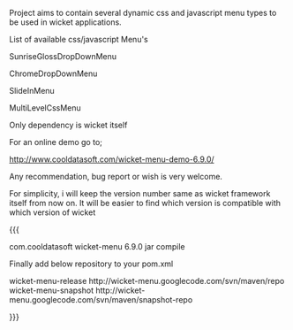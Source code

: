 Project aims to contain several dynamic css and javascript menu types to be used in wicket applications.


List of available css/javascript Menu's

SunriseGlossDropDownMenu

ChromeDropDownMenu

SlideInMenu

MultiLevelCssMenu


Only dependency is wicket itself 

For an online demo go to;

http://www.cooldatasoft.com/wicket-menu-demo-6.9.0/

Any recommendation, bug report or wish is very welcome.

For simplicity, i will keep the version number same as wicket framework itself from now on. It will be easier to find which version is compatible with which version of wicket

{{{

<dependency>
  <groupId>com.cooldatasoft</groupId>
  <artifactId>wicket-menu</artifactId>
  <version>6.9.0</version>
  <type>jar</type>
  <scope>compile</scope>
</dependency>


Finally add below repository to your pom.xml

<repositories>
  <repository>
    <id>wicket-menu-release</id>
    <url>http://wicket-menu.googlecode.com/svn/maven/repo</url>
  </repository>
  <repository>
    <id>wicket-menu-snapshot</id>
    <url>http://wicket-menu.googlecode.com/svn/maven/snapshot-repo</url>
  </repository>
</repositories>

}}}

